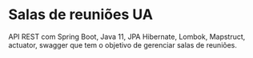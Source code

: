 # Salas de reuniões UA
API REST com Spring Boot, Java 11, JPA Hibernate, Lombok, Mapstruct, actuator, swagger que tem o objetivo de gerenciar salas de reuniões.